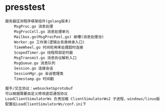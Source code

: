 # presstest

    服务器压测程序框架组件(golang版本)
		MsgProc.go 消息处理
		MsgProcCell.go 消息处理单元
		Mailbox.go(MsgProcPool.go) 邮槽(消息处理池)
		Worker.go 工作类(逻辑业务类继承入口)
		TimeWheel.go 时间轮用来处理超时连接
		ScopedTimer.go 线程局部定时器
		MsgTransmit.go 消息协议解析入口
		MsgQueue.go 消息队列
		Session.go 连接会话
		SessionMgr.go 会话管理类
		Timestamp.go 时间戳
		
    握手/交互协议：websocket&protobuf
    可以根据需要自定义修改底层通信协议
    LoadClientSimulatorWs 负责加载 ClientSimulatorWs2 子进程，windows/linux版
    配置在LoadClientSimulatorWs/conf.ini下
